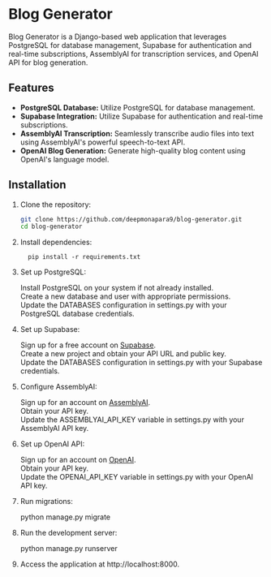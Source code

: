 # Blog Generator

Blog Generator is a Django-based web application that leverages PostgreSQL for database management, Supabase for authentication and real-time subscriptions, AssemblyAI for transcription services, and OpenAI API for blog generation.

## Features

- **PostgreSQL Database:** Utilize PostgreSQL for database management.
- **Supabase Integration:** Utilize Supabase for authentication and real-time subscriptions.
- **AssemblyAI Transcription:** Seamlessly transcribe audio files into text using AssemblyAI's powerful speech-to-text API.
- **OpenAI Blog Generation:** Generate high-quality blog content using OpenAI's language model.

## Installation

1. Clone the repository:

   ```bash
   git clone https://github.com/deepmonapara9/blog-generator.git
   cd blog-generator
   
2. Install dependencies:

   ```
     pip install -r requirements.txt

3. Set up PostgreSQL:
   
   Install PostgreSQL on your system if not already installed. <br>
   Create a new database and user with appropriate permissions.<br>
   Update the DATABASES configuration in settings.py with your PostgreSQL database credentials.<br>

4. Set up Supabase:

   Sign up for a free account on [Supabase](https://supabase.com/).<br>
   Create a new project and obtain your API URL and public key.<br>
   Update the DATABASES configuration in settings.py with your Supabase credentials.<br>

5. Configure AssemblyAI:

   Sign up for an account on [AssemblyAI](https://www.assemblyai.com).<br>
   Obtain your API key.<br>
   Update the ASSEMBLYAI_API_KEY variable in settings.py with your AssemblyAI API key.<br>

6. Set up OpenAI API:

   Sign up for an account on [OpenAI](https://openai.com/index/openai-api/).<br>
   Obtain your API key.<br>
   Update the OPENAI_API_KEY variable in settings.py with your OpenAI API key.<br>

7. Run migrations:

   python manage.py migrate

8. Run the development server:

   python manage.py runserver

9. Access the application at http://localhost:8000.

